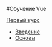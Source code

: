 #Обучение Vue

[Первый курс](https://www.youtube.com/watch?v=Zwiu5yBU_Gk&list=PLu_62Q68DvTrWAR_3-iOfIdbqKU912i3z)

* [Введение](https://www.youtube.com/watch?v=Zwiu5yBU_Gk&list=PLu_62Q68DvTrWAR_3-iOfIdbqKU912i3z)
* [Основы](https://www.youtube.com/watch?v=b7r6JlLvF0Q&list=PLu_62Q68DvTrWAR_3-iOfIdbqKU912i3z&index=2)
